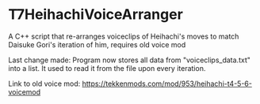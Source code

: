 # T7HeihachiVoiceArranger
A C++ script that re-arranges voiceclips of Heihachi's moves to match Daisuke Gori's iteration of him, requires old voice mod

Last change made:
Program now stores all data from "voiceclips_data.txt" into a list. It used to read it from the file upon every iteration.

Link to old voice mod:
https://tekkenmods.com/mod/953/heihachi-t4-5-6-voicemod
